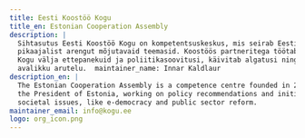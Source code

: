 ```yaml
---
title: Eesti Koostöö Kogu
title_en: Estonian Cooperation Assembly
description: |
  Sihtasutus Eesti Koostöö Kogu on kompetentsuskeskus, mis seirab Eesti
  pikaajalist arengut mõjutavaid teemasid. Koostöös partneritega töötab Koostöö
  Kogu välja ettepanekuid ja poliitikasoovitusi, käivitab algatusi ning veab
  avalikku arutelu.  maintainer_name: Innar Kaldlaur
description_en: |
  The Estonian Cooperation Assembly is a competence centre founded in 2007 by
  the President of Estonia, working on policy recommendations and initiatives on
  societal issues, like e-democracy and public sector reform.
maintainer_email: info@kogu.ee
logo: org_icon.png
---
```

